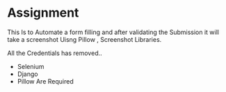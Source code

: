 # Assignment

This Is to Automate a form filling and after validating the Submission it will take a screenshot Uisng Pillow , Screenshot Libraries.

All the Credentials has removed..

-  Selenium
-  Django
-  Pillow
  Are Required
